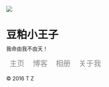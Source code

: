 
<!DOCTYPE html>
<html lang="zh-cn"><head><meta http-equiv="Content-Type" content="text/html; charset=UTF-8">
<head>
<meta charset="UTF-8">
<meta name="viewport" content="width=device-width, initial-scale=1, maximum-scale=1">
<meta name="description" content="豆粕小王子，我命由我不由天！">
<meta name="keywords" content="豆粕小王子，主页,博客,相册,关于我" />
<meta name="author" content="豆粕小王子">
<title>豆粕小王子，我命由我不由天！</title>
<link rel="shortcut icon" href="favicon.ico" />
<style>
* {
	margin:0;
	padding:0;
}

body {
	font-size:16px;
	font:400 16px/1.62 Georgia,"Xin Gothic","Hiragino Sans GB","Droid Sans Fallback","Microsoft YaHei",sans-serif;font-family: 'PT serif',微軟正黑體,微软雅黑,华文细黑,Microsoft Yahei,Hiragino Sans GB,sans-serif;
	color:#D0CCCC;
	overflow:hidden;
	text-shadow: 0px 0px 1px rgba(24, 22, 22, 0.35);
	background-color: #000;
}

.willerce {
   text-align: center;
   max-width: 350px;
   animation: fade-in;
   animation-duration: 1s;
   -webkit-animation: fade-in 1s;
   margin: 10% auto auto;
   padding: 10px 10px;
}

h1 {
	font-size:26px;
}

.avatar {
	margin-bottom:35px;
	border-radius:64px;
	box-shadow:0 1px 2px rgba(0,0,0,0.5);
}

.nav a {
	padding:0 6px;
}

40% {
	opacity:0;
}

100% {
	opacity:1;
}

#head
{
    width: 128px;
    margin: 20px 0;
    background-size: cover;
    border-radius: 200px;
    box-shadow: 0px 0px 37px rgba(255, 255, 255, 0.56);
    border: 5px solid rgba(255, 255, 255, 0.31);
    text-align: center;
    font-family: "YaHei Consolas Hybrid","Consolas","微软雅黑","Segoe UI",Arial,"Times New Roman";
    filter: alpha(opacity=50);
    -moz-opacity: 0.5;
    -khtml-opacity: 0.5;
    opacity: 0.8;
}
img#logo {
    width: 128px;
    background-size: cover;
    border-radius: 200px;
    box-shadow: 0px 0px 40px rgb(255, 255, 255);
    border: 3px solid rgba(255, 255, 255, 0.61);
    opacity: 1;
    margin: 0 auto;
    margin-top: 20px;
	margin-bottom: 20px;
	transition: all 1.0s;  
}
#logo:hover {
    box-shadow: 0 0 10px #fff;
    -webkit-box-shadow: 0 0 19px #fff;
    transform:rotate(360deg);
    -ms-transform:rotate(360deg); 	/* IE 9 */
    -moz-transform:rotate(360deg); 	/* Firefox */
    -webkit-transform:rotate(360deg); /* Safari 和 Chrome */
    -o-transform:rotate(360deg); 	/* Opera */
    filter:progid:DXImageTransform.Microsoft.BasicImage(rotation=3);
}
.anniu {
  color: #3F3F3F99;
  font-weight: 500;
  font-size: 20px;
  background-color: rgba(255, 255, 255, 0.12);
  padding: 5px 9px;
  border-radius: 10px;
  margin-top: 10px;
}
.anniu:hover {
    color: #FFFFFFE6;
    background-color: rgba(255, 255, 255, 0.06);
    transition: all 350ms;
}
a {
    margin: 0 auto;
    line-height: 40px;
    text-align: center;
	text-decoration: none;
}

a:link, 
a:visited { 
color:#D0CCCC; 
text-decoration:none; 
} 
a:hover, 
a:active { 
color:#fff; 
text-decoration:none; 
}
 		
.copyright {
    bottom: 0;
    cursor: default;
    height: 6em;
    left: 0;
    line-height: 8em;
    position: absolute;
    text-align: center;
    width: 100%;
}
</style>

<!--播放器-->
<link rel="stylesheet" href="http://ismallcolor.com/css/player.css">
</head>
<body>
  <div class="willerce">
    <div>
       <img src="http://uscsy.github.io/mask.jpg"/>
       <h1>豆粕小王子</h1>
	   <a>我命由我不由天！</a>	
    </div>	
    <div class="menu">
      <a class="anniu" href="http://uscsy.github.io/" >主页</a>
	  <a class="anniu" href="/" >博客</a>
      <a class="anniu" href="/" >相册</a>
	  <a class="anniu" href="/" >关于我</a>	  
	 </div>
  </div>
     <span class="copyright">&copy; 2016<a href="/"> T Z </a></span>
   </div>
  </div>
<canvas height="100%" width="100%" style="position: fixed; top: 0px; left: 0px; z-index: -1; opacity: 1;"  id="canvas"></canvas>
<script>
var canvas,
	ctx,
	width,
	height,
	size,
	lines,
	tick;

function line() {
	this.path = [];
	this.speed = rand(10, 20);
	this.count = randInt(10, 30);
	this.x = width / 2, +1;
	this.y = height / 2 + 1;
	this.target = {
		x: width / 2,
		y: height / 2
	};
	this.dist = 0;
	this.angle = 0;
	this.hue = tick / 5;
	this.life = 1;
	this.updateAngle();
	this.updateDist();
}

line.prototype.step = function(i) {
	this.x += Math.cos(this.angle) * this.speed;
	this.y += Math.sin(this.angle) * this.speed;

	this.updateDist();

	if (this.dist < this.speed) {
		this.x = this.target.x;
		this.y = this.target.y;
		this.changeTarget();
	}

	this.path.push({
		x: this.x,
		y: this.y
	});
	if (this.path.length > this.count) {
		this.path.shift();
	}

	this.life -= 0.001;

	if (this.life <= 0) {
		this.path = null;
		lines.splice(i, 1);
	}
};

line.prototype.updateDist = function() {
	var dx = this.target.x - this.x,
		dy = this.target.y - this.y;
	this.dist = Math.sqrt(dx * dx + dy * dy);
}

line.prototype.updateAngle = function() {
	var dx = this.target.x - this.x,
		dy = this.target.y - this.y;
	this.angle = Math.atan2(dy, dx);
}

line.prototype.changeTarget = function() {
	var randStart = randInt(0, 3);
	switch (randStart) {
		case 0: // up
			this.target.y = this.y - size;
			break;
		case 1: // right
			this.target.x = this.x + size;
			break;
		case 2: // down
			this.target.y = this.y + size;
			break;
		case 3: // left
			this.target.x = this.x - size;
	}
	this.updateAngle();
};

line.prototype.draw = function(i) {
	ctx.beginPath();
	var rando = rand(0, 10);
	for (var j = 0, length = this.path.length; j < length; j++) {
		ctx[(j === 0) ? 'moveTo' : 'lineTo'](this.path[j].x + rand(-rando, rando), this.path[j].y + rand(-rando, rando));
	}
	ctx.strokeStyle = 'hsla(' + rand(this.hue, this.hue + 30) + ', 80%, 55%, ' + (this.life / 3) + ')';
	ctx.lineWidth = rand(0.1, 2);
	ctx.stroke();
};

function rand(min, max) {
	return Math.random() * (max - min) + min;
}

function randInt(min, max) {
	return Math.floor(min + Math.random() * (max - min + 1));
};

function init() {
	canvas = document.getElementById('canvas');
	ctx = canvas.getContext('2d');
	size = 30;
	lines = [];
	reset();
	loop();
}

function reset() {
	width = Math.ceil(window.innerWidth / 2) * 2;
	height = Math.ceil(window.innerHeight / 2) * 2;
	tick = 0;

	lines.length = 0;
	canvas.width = width;
	canvas.height = height;
}

function create() {
	if (tick % 10 === 0) {
		lines.push(new line());
	}
}

function step() {
	var i = lines.length;
	while (i--) {
		lines[i].step(i);
	}
}

function clear() {
	ctx.globalCompositeOperation = 'destination-out';
	ctx.fillStyle = 'hsla(0, 0%, 0%, 0.1';
	ctx.fillRect(0, 0, width, height);
	ctx.globalCompositeOperation = 'lighter';
}

function draw() {
	ctx.save();
	ctx.translate(width / 2, height / 2);
	ctx.rotate(tick * 0.001);
	var scale = 0.8 + Math.cos(tick * 0.02) * 0.2;
	ctx.scale(scale, scale);
	ctx.translate(-width / 2, -height / 2);
	var i = lines.length;
	while (i--) {
		lines[i].draw(i);
	}
	ctx.restore();
}

function loop() {
	requestAnimationFrame(loop);
	create();
	step();
	clear();
	draw();
	tick++;
}

function onresize() {
	reset();
}

window.addEventListener('resize', onresize);

init();
</script>



<script src="http://ismallcolor.com/js/jquery.min.js"></script>
<script src="http://ismallcolor.com/js/jquery.marquee.min.js"></script>

<script>
	var	playlist = [
	{title:"豆粕小王子BGM ",artist:"豆粕小王子",mp3:"http://p2.music.126.net/4Av1qceFkudhyrMs4_VZMQ==/7754855511396606.mp3",cover:"http://q2.qlogo.cn/headimg_dl?bs=Q2357669948&dst_uin=2357669948&dst_uin=2357669948&;dst_uin=2357669948&spec=100&url_enc=0&referer=bu_interface&term_type=PC?param=106x106",},	
	{title:"你好，朋友 ",artist:"豆粕小王子",mp3:"http://m2.music.126.net/g1lbjWXV3gzRqBYt9jpkGg==/3427177779705191.mp3",cover:"http://p1.qzone.la/upload/4/fi60h7ow.png?param=106x106",},
	{title:"Sun",artist:"Steerner",mp3:"http://p2.music.126.net/EB4EZJOoEhnifn1EdALgMQ==/1388683193786247.mp3",cover:"http://p3.music.126.net/xEuUgUnosjgJxpKANkJX3g==/1401877332796018.jpg?param=106x106",},

];
  var isRotate = true;
  var autoplay = true;
</script>
<script src="http://ismallcolor.com/js/player.js"></script>
<script>

function bgChange(){
	var lis= $('.lib');
	for(var i=0; i<lis.length; i+=2)
	lis[i].style.background = 'rgba(246, 246, 246, 0.5)';
}
window.onload = bgChange;
</script>

</body>
</html>


